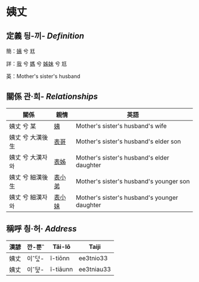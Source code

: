 # 姨丈
## 定義 딍-끼- _Definition_
簡：[姨](member15.md) 兮 尪

詳：[我](member1.md) 兮 [媽](member3.md) 兮 [姊妹](member15.md) 兮 尪

英：Mother's sister's husband

## 關係 관·희- _Relationships_

關係 | 親情 | 英語
--- | --- | --- 
姨丈 兮 某 | [姨](member15.md) | Mother's sister's husband's wife
姨丈 兮 大漢後生 | [表哥](member47.md) | Mother's sister's husband's elder son
姨丈 兮 大漢자와 | [表姊](member48.md) | Mother's sister's husband's elder daughter
姨丈 兮 細漢後生 | [表小弟](member49.md) | Mother's sister's husband's younger son
姨丈 兮 細漢자와 | [表小妹](member50.md) | Mother's sister's husband's younger daughter


## 稱呼 칑·허· _Address_

漢諺 | 깐-뿐ˆ | Tâi-lô | Taiji
--- | --- | --- | --- 
姨丈 | 이ˆ뎌ᇫ- | î-tiōnn | ee3tnio33 
姨丈 | 이ˆᄃᆤᇫ- | î-tiāunn | ee3tniau33 
